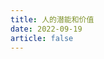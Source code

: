 ```yaml
---
title: 人的潜能和价值
date: 2022-09-19
article: false
---
```


<PDF url="https://www.igarashi.fun:7779/pdf/%E5%BF%83%E7%90%86%E5%AD%A6/%E4%BA%BA%E7%9A%84%E6%BD%9C%E8%83%BD%E5%92%8C%E4%BB%B7%E5%80%BC.pdf" height="880px"/>

